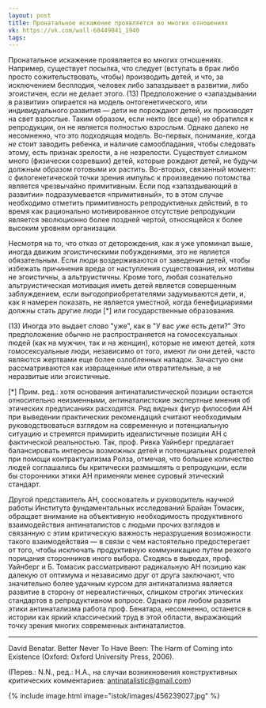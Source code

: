 ```yaml
---
layout: post
title: Пронатальное искажение проявляется во многих отношениях
vk: https://vk.com/wall-60449041_1940
tags:
---
```

Пронатальное искажение проявляется во многих отношениях. Например, существует посылка, что следует (вступать в брак либо просто сожительствовать, чтобы) производить детей, и что, за исключением бесплодия, человек либо запаздывает в развитии, либо эгоистичен, если не делает этого. (13) Предположение о «запаздывании в развитии» опирается на модель онтогенетического, или индивидуального развития — дети не порождают детей, их производят на свет взрослые. Таким образом, если некто (все еще) не обратился к репродукции, он не является полностью взрослым. Однако далеко не несомненно, что это подходящая модель. Во-первых, понимание, когда _не_ стоит заводить ребенка, и наличие самообладания, чтобы следовать этому, есть признак зрелости, а не незрелости. Существует слишком много (физически созревших) детей, которые рождают детей, не будучи должным образом готовыми их растить. Во-вторых, связанный момент: с филогенетической точки зрения импульс к произведению потомства является чрезвычайно примитивным. Если под «запаздывающий в развитии» подразумевается «примитивный», то в этом случае необходимо отметить примитивность репродуктивных действий, в то время как рационально мотивированное отсутствие репродукции является эволюционно более поздней чертой, относящейся к более высоким уровням организации.

Несмотря на то, что отказ от деторождения, как я уже упоминал выше, иногда движим эгоистическими побуждениями, это не является обязательным. Если люди воздерживаются от заведения детей, чтобы избежать причинения вреда от наступления существования, их мотивы не эгоистичны, а альтруистичны. Кроме того, любая сознательно альтруистическая мотивация иметь детей является совершенным заблуждением, если выгодоприобретателями задумываются дети, и, как я намерен показать, не является уместной, когда бенефициариями должны стать другие люди [\*] или государственные образования.

(13) Иногда это выдает слово "уже", как в "У вас _уже_ есть дети?" Это предположение обычно не распространяется на гомосексуальных людей (как на мужчин, так и на женщин), которые не имеют детей, хотя гомосексуальные люди, независимо от того, имеют ли они детей, часто являются жертвами еще более озлобленных нападок. Зачастую они рассматриваются как извращенные или отвратительные, а не неразвитые или эгоистичные.

\[\*\] Прим. ред.: хотя основания антинаталистической позиции остаются относительно неизменными, антинаталистские экспертные мнения об этических предписаниях расходятся. Ряд видных фигур философии АН при выведении практических рекомендаций считают необходимым руководствоваться взглядом на современную и потенциальную ситуацию и стремятся примирить идеалистичные позиции АН с фактической реальностью. Так, проф. Ривка Уайнберг предлагает балансировать интересы возможных детей и потенциальных родителей при помощи контрактуализма Ролза, отмечая, что большее количество людей соглашались бы критически размышлять о репродукции, если бы сторонники этики АН применяли менее суровый этический стандарт. 

Другой представитель АН, сооснователь и руководитель научной работы Института фундаментальных исследований Брайан Томасик, обращает внимание на объективную необходимость продуктивного взаимодействия антинаталистов с людьми прочих взглядов и связанную с этим критическую важность неразрушения возможности такого взаимодействия — в связи с чем настоятельно предостерегает от того, чтобы исключать продуктивную коммуникацию путем резкого порицания сторонников иного выбора. Сходясь в выводах, проф. Уайнберг и Б. Томасик рассматривают радикальную АН позицию как далекую от оптимума и независимо друг от друга заключают, что значительно более удачным курсом для антинатализма является развитие в сторону от нереалистичных, слишком строгих этических стандартов в репродуктивном вопросе. Однако при любом развити этики антинатализма работа проф. Бенатара, несомненно, останется в истории как яркий классический труд в этой области, выражающий точку зрения многих современных антинаталистов.

---

David Benatar. Better Never To Have Been: The Harm of Coming into Existence (Oxford: Oxford University Press, 2006).

(Перев.: N.N., ред.: Н.А., на случаи возникновения конструктивных критических комментариев: antinatalistic@gmail.com)

{% include image.html image="istok/images/456239027.jpg" %}